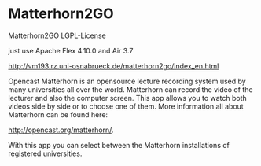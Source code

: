 Matterhorn2GO
=============

Matterhorn2GO LGPL-License

just use Apache Flex 4.10.0 and Air 3.7


http://vm193.rz.uni-osnabrueck.de/matterhorn2go/index_en.html


Opencast Matterhorn is an opensource lecture recording system used 
by many universities all over the world. Matterhorn can record the 
video of the lecturer and also the computer screen. This app allows 
you to watch both videos side by side or to choose one of them.
More information all about Matterhorn can be found here: 

http://opencast.org/matterhorn/.

With this app you can select between the Matterhorn installations 
of registered universities. 
